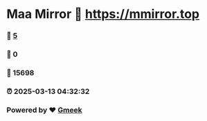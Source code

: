 # Maa Mirror :link: https://mmirror.top 
### :page_facing_up: [5](https://mmirror.top/tag.html) 
### :speech_balloon: 0 
### :hibiscus: 15698 
### :alarm_clock: 2025-03-13 04:32:32 
### Powered by :heart: [Gmeek](https://github.com/Meekdai/Gmeek)
